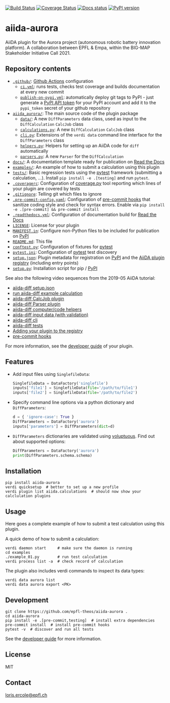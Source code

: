 [![Build Status](https://github.com/epfl-theos/aiida-aurora/workflows/ci/badge.svg?branch=main)](https://github.com/epfl-theos/aiida-aurora/actions)
[![Coverage Status](https://coveralls.io/repos/github/epfl-theos/aiida-aurora/badge.svg?branch=main)](https://coveralls.io/github/epfl-theos/aiida-aurora?branch=main)
[![Docs status](https://readthedocs.org/projects/aiida-aurora/badge)](http://aiida-aurora.readthedocs.io/)
[![PyPI version](https://badge.fury.io/py/aiida-aurora.svg)](https://badge.fury.io/py/aiida-aurora)

# aiida-aurora

AiiDA plugin for the Aurora project (autonomous robotic battery innovation platform).
A collaboration between EPFL & Empa, within the BIG-MAP Stakeholder Initiative Call 2021.

## Repository contents

- [`.github/`](.github/): [Github Actions](https://github.com/features/actions) configuration
  - [`ci.yml`](.github/workflows/ci.yml): runs tests, checks test coverage and builds documentation at every new commit
  - [`publish-on-pypi.yml`](.github/workflows/publish-on-pypi.yml): automatically deploy git tags to PyPI - just generate a [PyPI API token](https://pypi.org/help/#apitoken) for your PyPI account and add it to the `pypi_token` secret of your github repository
- [`aiida_aurora/`](aiida_aurora/): The main source code of the plugin package
  - [`data/`](aiida_aurora/data/): A new `DiffParameters` data class, used as input to the `DiffCalculation` `CalcJob` class
  - [`calculations.py`](aiida_aurora/calculations.py): A new `DiffCalculation` `CalcJob` class
  - [`cli.py`](aiida_aurora/cli.py): Extensions of the `verdi data` command line interface for the `DiffParameters` class
  - [`helpers.py`](aiida_aurora/helpers.py): Helpers for setting up an AiiDA code for `diff` automatically
  - [`parsers.py`](aiida_aurora/parsers.py): A new `Parser` for the `DiffCalculation`
- [`docs/`](docs/): A documentation template ready for publication on [Read the Docs](http://aiida-diff.readthedocs.io/en/latest/)
- [`examples/`](examples/): An example of how to submit a calculation using this plugin
- [`tests/`](tests/): Basic regression tests using the [pytest](https://docs.pytest.org/en/latest/) framework (submitting a calculation, ...). Install `pip install -e .[testing]` and run `pytest`.
- [`.coveragerc`](.coveragerc): Configuration of [coverage.py](https://coverage.readthedocs.io/en/latest) tool reporting which lines of your plugin are covered by tests
- [`.gitignore`](.gitignore): Telling git which files to ignore
- [`.pre-commit-config.yaml`](.pre-commit-config.yaml): Configuration of [pre-commit hooks](https://pre-commit.com/) that sanitize coding style and check for syntax errors. Enable via `pip install -e .[pre-commit] && pre-commit install`
- [`.readthedocs.yml`](.readthedocs.yml): Configuration of documentation build for [Read the Docs](https://readthedocs.org/)
- [`LICENSE`](LICENSE): License for your plugin
- [`MANIFEST.in`](MANIFEST.in): Configure non-Python files to be included for publication on [PyPI](https://pypi.org/)
- [`README.md`](README.md): This file
- [`conftest.py`](conftest.py): Configuration of fixtures for [pytest](https://docs.pytest.org/en/latest/)
- [`pytest.ini`](pytest.ini): Configuration of [pytest](https://docs.pytest.org/en/latest/) test discovery
- [`setup.json`](setup.json): Plugin metadata for registration on [PyPI](https://pypi.org/) and the [AiiDA plugin registry](https://aiidateam.github.io/aiida-registry/) (including entry points)
- [`setup.py`](setup.py): Installation script for pip / [PyPI](https://pypi.org/)

See also the following video sequences from the 2019-05 AiiDA tutorial:

- [aiida-diff setup.json](https://www.youtube.com/watch?v=2CxiuiA1uVs&t=240s)
- [run aiida-diff example calculation](https://www.youtube.com/watch?v=2CxiuiA1uVs&t=403s)
- [aiida-diff CalcJob plugin](https://www.youtube.com/watch?v=2CxiuiA1uVs&t=685s)
- [aiida-diff Parser plugin](https://www.youtube.com/watch?v=2CxiuiA1uVs&t=936s)
- [aiida-diff computer/code helpers](https://www.youtube.com/watch?v=2CxiuiA1uVs&t=1238s)
- [aiida-diff input data (with validation)](https://www.youtube.com/watch?v=2CxiuiA1uVs&t=1353s)
- [aiida-diff cli](https://www.youtube.com/watch?v=2CxiuiA1uVs&t=1621s)
- [aiida-diff tests](https://www.youtube.com/watch?v=2CxiuiA1uVs&t=1931s)
- [Adding your plugin to the registry](https://www.youtube.com/watch?v=760O2lDB-TM&t=112s)
- [pre-commit hooks](https://www.youtube.com/watch?v=760O2lDB-TM&t=333s)

For more information, see the [developer guide](https://aiida-diff.readthedocs.io/en/latest/developer_guide) of your plugin.

## Features

- Add input files using `SinglefileData`:

  ```python
  SinglefileData = DataFactory('singlefile')
  inputs['file1'] = SinglefileData(file='/path/to/file1')
  inputs['file2'] = SinglefileData(file='/path/to/file2')
  ```

- Specify command line options via a python dictionary and `DiffParameters`:

  ```python
  d = { 'ignore-case': True }
  DiffParameters = DataFactory('aurora')
  inputs['parameters'] = DiffParameters(dict=d)
  ```

- `DiffParameters` dictionaries are validated using [voluptuous](https://github.com/alecthomas/voluptuous).
  Find out about supported options:

  ```python
  DiffParameters = DataFactory('aurora')
  print(DiffParameters.schema.schema)
  ```

## Installation

```shell
pip install aiida-aurora
verdi quicksetup  # better to set up a new profile
verdi plugin list aiida.calculations  # should now show your calclulation plugins
```

## Usage

Here goes a complete example of how to submit a test calculation using this plugin.

A quick demo of how to submit a calculation:

```shell
verdi daemon start     # make sure the daemon is running
cd examples
./example_01.py        # run test calculation
verdi process list -a  # check record of calculation
```

The plugin also includes verdi commands to inspect its data types:

```shell
verdi data aurora list
verdi data aurora export <PK>
```

## Development

```shell
git clone https://github.com/epfl-theos/aiida-aurora .
cd aiida-aurora
pip install -e .[pre-commit,testing]  # install extra dependencies
pre-commit install  # install pre-commit hooks
pytest -v  # discover and run all tests
```

See the [developer guide](http://aiida-aurora.readthedocs.io/en/latest/developer_guide/index.html) for more information.

## License

MIT

## Contact

loris.ercole@epfl.ch
